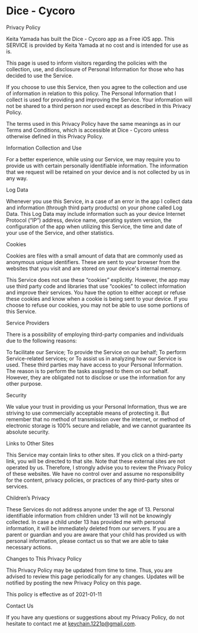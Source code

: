# Dice - Cycoro

Privacy Policy


Keita Yamada has built the Dice - Cycoro app as a Free iOS app. This SERVICE is provided by Keita Yamada at no cost and is intended for use as is.

This page is used to inform visitors regarding the policies with the collection, use, and disclosure of Personal Information for those who has decided to use the Service.

If you choose to use this Service, then you agree to the collection and use of information in relation to this policy. The Personal Information that I collect is used for providing and improving the Service. Your information will not be shared to a third person nor used except as described in this Privacy Policy.

The terms used in this Privacy Policy have the same meanings as in our Terms and Conditions, which is accessible at Dice - Cycoro unless otherwise defined in this Privacy Policy.


Information Collection and Use

For a better experience, while using our Service, we may require you to provide us with certain personally identifiable information. The information that we request will be retained on your device and is not collected by us in any way.


Log Data

Whenever you use this Service, in a case of an error in the app I collect data and information (through third party products) on your phone called Log Data. This Log Data may include information such as your device Internet Protocol (“IP”) address, device name, operating system version, the configuration of the app when utilizing this Service, the time and date of your use of the Service, and other statistics.


Cookies

Cookies are files with a small amount of data that are commonly used as anonymous unique identifiers. These are sent to your browser from the websites that you visit and are stored on your device's internal memory.

This Service does not use these “cookies” explicitly. However, the app may use third party code and libraries that use “cookies” to collect information and improve their services. You have the option to either accept or refuse these cookies and know when a cookie is being sent to your device. If you choose to refuse our cookies, you may not be able to use some portions of this Service.


Service Providers

There is a possibility of employing third-party companies and individuals due to the following reasons:

To facilitate our Service;
To provide the Service on our behalf;
To perform Service-related services; or
To assist us in analyzing how our Service is used.
These third parties may have access to your Personal Information. The reason is to perform the tasks assigned to them on our behalf. However, they are obligated not to disclose or use the information for any other purpose.


Security

We value your trust in providing us your Personal Information, thus we are striving to use commercially acceptable means of protecting it. But remember that no method of transmission over the internet, or method of electronic storage is 100% secure and reliable, and we cannot guarantee its absolute security.


Links to Other Sites

This Service may contain links to other sites. If you click on a third-party link, you will be directed to that site. Note that these external sites are not operated by us. Therefore, I strongly advise you to review the Privacy Policy of these websites. We have no control over and assume no responsibility for the content, privacy policies, or practices of any third-party sites or services.


Children’s Privacy

These Services do not address anyone under the age of 13. Personal identifiable information from children under 13 will not be knowingly collected. In case a child under 13 has provided me with personal information, it will be immediately deleted from our servers. If you are a parent or guardian and you are aware that your child has provided us with personal information, please contact us so that we are able to take necessary actions.


Changes to This Privacy Policy

This Privacy Policy may be updated from time to time. Thus, you are advised to review this page periodically for any changes. Updates will be notified by posting the new Privacy Policy on this page.


This policy is effective as of 2021-01-11


Contact Us

If you have any questions or suggestions about my Privacy Policy, do not hesitate to contact me at keychain.1221p@gmail.com.
